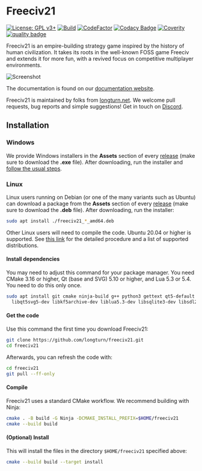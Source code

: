 Freeciv21
=========

[![License: GPL v3+](https://img.shields.io/badge/License-GPLv3%2B-blue)](https://www.gnu.org/licenses/gpl-3.0.en.html)
[![Build](https://github.com/longturn/freeciv21/actions/workflows/build.yaml/badge.svg)](https://github.com/longturn/freeciv21/actions/workflows/build.yaml)
[![CodeFactor](https://www.codefactor.io/repository/github/longturn/freeciv21/badge)](https://www.codefactor.io/repository/github/longturn/freeciv21)
[![Codacy Badge](https://api.codacy.com/project/badge/Grade/5963b2222b88430b8ba0055e70d50ab5)](https://app.codacy.com/gh/longturn/freeciv21?utm_source=github.com&utm_medium=referral&utm_content=longturn/freeciv21&utm_campaign=Badge_Grade_Settings)
[![Coverity](https://scan.coverity.com/projects/21964/badge.svg)](https://scan.coverity.com/projects/longturn-freeciv21)
[![quality badge](https://img.shields.io/static/v1?label=SUPER&message=HOT&color=green)](http://www.emergencykitten.com/)

Freeciv21 is an empire-building strategy game inspired by the history of human civilization. It takes its roots in the well-known FOSS game Freeciv and extends it for more fun, with a revived focus on competitive multiplayer environments.

![Screenshot](https://github.com/longturn/freeciv21/raw/master/data/screenshot.png)

The documentation is found on our [documentation website](https://longturn.readthedocs.io/).

Freeciv21 is maintained by folks from [longturn.net](https://longturn.net). We welcome pull requests, bug reports and simple suggestions! Get in touch on [Discord](https://discord.gg/98krqGm).

Installation
------------

### Windows

We provide Windows installers in the **Assets** section of every [release](https://github.com/longturn/freeciv21/releases) (make sure to download the **.exe** file). After downloading, run the installer and [follow the usual steps](https://longturn.readthedocs.io/en/latest/General/windows-install.html).

### Linux

Linux users running on Debian (or one of the many variants such as Ubuntu) can download a package from the **Assets** section of every [release](https://github.com/longturn/freeciv21/releases) (make sure to download the **.deb** file). After downloading, run the installer:
```sh
sudo apt install ./freeciv21_*_amd64.deb
```

Other Linux users will need to compile the code. Ubuntu 20.04 or higher is supported. See [this link](https://longturn.readthedocs.io/en/latest/General/install.html) for the detailed procedure and a list of supported distributions.

#### Install dependencies

You may need to adjust this command for your package manager. You need CMake 3.16 or higher, Qt (base and SVG) 5.10 or higher, and Lua 5.3 or 5.4. You need to do this only once.
```sh
sudo apt install git cmake ninja-build g++ python3 gettext qt5-default \
  libqt5svg5-dev libkf5archive-dev liblua5.3-dev libsqlite3-dev libsdl2-mixer-dev
```

#### Get the code

Use this command the first time you download Freeciv21:
```sh
git clone https://github.com/longturn/freeciv21.git
cd freeciv21
```

Afterwards, you can refresh the code with:
```sh
cd freeciv21
git pull --ff-only
```

#### Compile

Freeciv21 uses a standard CMake workflow. We recommend building with Ninja:
```sh
cmake . -B build -G Ninja -DCMAKE_INSTALL_PREFIX=$HOME/freeciv21
cmake --build build
```

#### (Optional) Install

This will install the files in the directory `$HOME/freeciv21` specified above:
```sh
cmake --build build --target install
```
